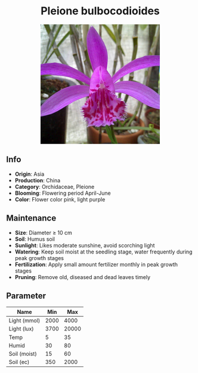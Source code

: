 <h1 align='center'>Pleione bulbocodioides</h1>
<p align="center">
    <img 
        align='center'
        width='320'
        src="../images/pleione bulbocodioides.png" 
        alt='Pleione bulbocodioides' />
</p>

## Info

 - **Origin**: Asia
 - **Production**: China
 - **Category**: Orchidaceae, Pleione
 - **Blooming**: Flowering period April-June
 - **Color**: Flower color pink, light purple

## Maintenance

 - **Size**: Diameter ≥ 10 cm
 - **Soil**: Humus soil
 - **Sunlight**: Likes moderate sunshine, avoid scorching light
 - **Watering**: Keep soil moist at the seedling stage, water frequently during peak growth stages
 - **Fertilization**: Apply small amount fertilizer monthly in peak growth stages
 - **Pruning**: Remove old, diseased and dead leaves timely

## Parameter

| Name         | Min  | Max   |
|--------------|------|-------|
| Light (mmol) | 2000 | 4000  |
| Light (lux)  | 3700 | 20000 |
| Temp         | 5    | 35    |
| Humid        | 30   | 80    |
| Soil (moist) | 15   | 60    |
| Soil (ec)    | 350  | 2000  |